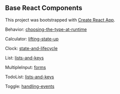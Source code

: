 ## Base React Components

This project was bootstrapped with
[Create React App](https://github.com/facebook/create-react-app).

Behavior:
[choosing-the-type-at-runtime](https://reactjs.org/docs/jsx-in-depth.html#choosing-the-type-at-runtime)

Calculator:
[lifting-state-up](https://reactjs.org/docs/lifting-state-up.html)

Clock:
[state-and-lifecycle](https://reactjs.org/docs/state-and-lifecycle.html)

List:
[lists-and-keys](https://reactjs.org/docs/lists-and-keys.html)

MultipleInput:
[forms](https://reactjs.org/docs/forms.html)

TodoList:
[lists-and-keys](https://reactjs.org/docs/lists-and-keys.html)

Toggle:
[handling-events](https://reactjs.org/docs/handling-events.html)

